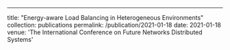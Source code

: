 ---
title: "Energy-aware Load Balancing in Heterogeneous Environments"
collection: publications
permalink: /publication/2021-01-18
date: 2021-01-18
venue: 'The International Conference on Future Networks Distributed Systems'
